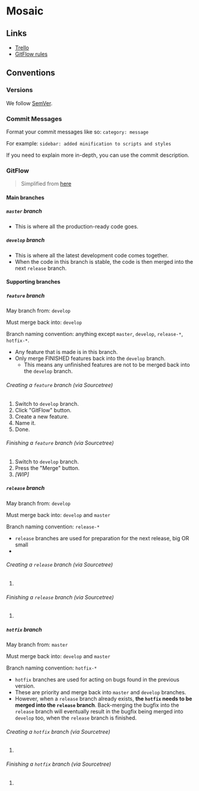 # Mosaic

## Links
- [Trello](https://trello.com/b/p5x3xBDE/new-tab-extension)
- [GitFlow rules](http://nvie.com/posts/a-successful-git-branching-model/)

## Conventions

### Versions
We follow [SemVer](http://semver.org).

### Commit Messages
Format your commit messages like so: `category: message`

For example: `sidebar: added minification to scripts and styles`

If you need to explain more in-depth, you can use the commit description.

### GitFlow
> Simplified from [here](http://nvie.com/posts/a-successful-git-branching-model/)

#### Main branches

##### `master` branch
- This is where all the production-ready code goes.

##### `develop` branch
- This is where all the latest development code comes together. 
- When the code in this branch is stable, the code is then merged into the next `release` branch.

#### Supporting branches

##### `feature` branch
May branch from: `develop`

Must merge back into: `develop`

Branch naming convention: anything except `master`, `develop`, `release-*`, `hotfix-*`.

- Any feature that is made is in this branch. 
- Only merge FINISHED features back into the `develop` branch. 
	- This means any unfinished features are not to be merged back into the `develop` branch. 

###### Creating a `feature` branch *(via Sourcetree)*
1. Switch to `develop` branch.
2. Click "GitFlow" button.
3. Create a new feature.
4. Name it. 
5. Done. 

###### Finishing a `feature` branch *(via Sourcetree)*
1. Switch to `develop` branch.
2. Press the "Merge" button.
3. *[WIP]*

##### `release` branch
May branch from: `develop`

Must merge back into: `develop` and `master`

Branch naming convention: `release-*`

- `release` branches are used for preparation for the next release, big OR small
- 

###### Creating a `release` branch *(via Sourcetree)*
1. 

###### Finishing a `release` branch *(via Sourcetree)*
1. 

##### `hotfix` branch
May branch from: `master`

Must merge back into: `develop` and `master`

Branch naming convention: `hotfix-*`

- `hotfix` branches are used for acting on bugs found in the previous version.
- These are priority and merge back into `master` and `develop` branches. 
- However, when a `release` branch already exists, **the `hotfix` needs to be merged into the `release` branch**. Back-merging the bugfix into the `release` branch will eventually result in the bugfix being merged into `develop` too, when the `release` branch is finished.

###### Creating a `hotfix` branch *(via Sourcetree)*
1. 

###### Finishing a `hotfix` branch *(via Sourcetree)*
1. 

